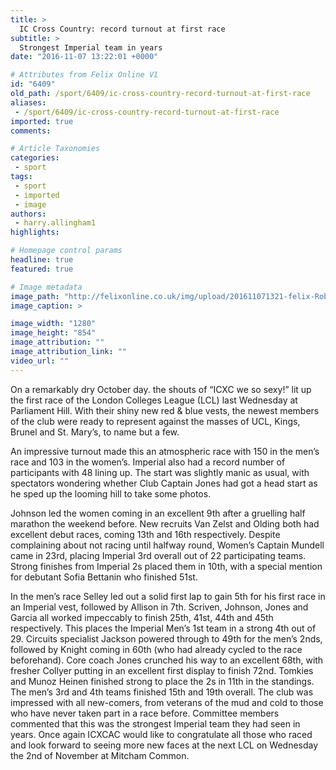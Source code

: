 ```yaml
---
title: >
  IC Cross Country: record turnout at first race
subtitle: >
  Strongest Imperial team in years
date: "2016-11-07 13:22:01 +0000"

# Attributes from Felix Online V1
id: "6409"
old_path: /sport/6409/ic-cross-country-record-turnout-at-first-race
aliases:
 - /sport/6409/ic-cross-country-record-turnout-at-first-race
imported: true
comments:

# Article Taxonomies
categories:
 - sport
tags:
 - sport
 - imported
 - image
authors:
 - harry.allingham1
highlights:

# Homepage control params
headline: true
featured: true

# Image metadata
image_path: "http://felixonline.co.uk/img/upload/201611071321-felix-Robpoint.jpeg"
image_caption: >

image_width: "1280"
image_height: "854"
image_attribution: ""
image_attribution_link: ""
video_url: ""
---
```


On a remarkably dry October day. the shouts of “ICXC we so sexy!” lit up the first race of the London Colleges League (LCL) last Wednesday at Parliament Hill. With their shiny new red &amp; blue vests, the newest members of the club were ready to represent against the masses of UCL, Kings, Brunel and St. Mary’s, to name but a few.

An impressive turnout made this an atmospheric race with 150 in the men’s race and 103 in the women’s. Imperial also had a record number of participants with 48 lining up. The start was slightly manic as usual, with spectators  wondering whether Club Captain Jones had got a head start as he sped up the looming hill to take some photos.

Johnson led the women coming in an excellent 9th after a gruelling half         marathon the weekend before. New recruits Van Zelst and Olding both had excellent debut races, coming 13th and 16th respectively. Despite complaining about not racing until halfway round, Women’s Captain Mundell came in 23rd, placing Imperial 3rd overall out of 22 participating teams. Strong finishes from Imperial 2s placed them in 10th, with a special mention for debutant Sofia Bettanin who finished 51st.

In the men’s race Selley led out a solid first lap to gain 5th for his first race in an Imperial vest, followed by Allison in 7th. Scriven, Johnson, Jones and Garcia all worked impeccably to finish 25th, 41st, 44th and 45th respectively. This places the Imperial Men’s 1st team in a strong 4th out of 29.
  Circuits specialist Jackson powered through to 49th for the men’s 2nds, followed by Knight coming in 60th (who had already cycled to the race beforehand). Core coach Jones crunched his way to an excellent 68th, with fresher Collyer putting in an excellent first display to finish 72nd. Tomkies and Munoz Heinen finished strong to place the 2s in 11th in the standings. The men’s 3rd and 4th teams finished 15th and 19th overall.
   The club was impressed with all new-comers, from veterans of the mud and cold to those who have never taken part in a race before. Committee members commented that this was the strongest Imperial team they had seen in years. Once again ICXCAC would like to congratulate all those who raced and look forward to seeing more new faces at the next LCL on Wednesday the 2nd of November at Mitcham Common.

